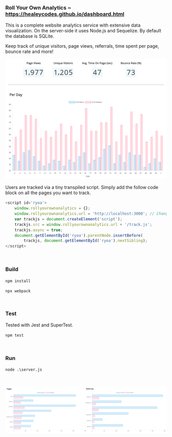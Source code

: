 ### Roll Your Own Analytics ~ https://healeycodes.github.io/dashboard.html

This is a complete website analytics service with extensive data visualization. On the server-side it uses Node.js and Sequelize. By default the database is SQLite.

Keep track of unique visitors, page views, referrals, time spent per page, bounce rate and more! 

![alt text](https://raw.githubusercontent.com/healeycodes/roll-your-own-analytics/master/public/img/demo.png "Dashboard image one")

Users are tracked via a tiny transpiled script. Simply add the follow code block on all the pages you want to track.

```javascript
<script id='ryoa'>
    window.rollyourownanalytics = {};
    window.rollyourownanalytics.url = 'http://localhost:3000'; // Change this line
    var trackjs = document.createElement('script');
    trackjs.src = window.rollyourownanalytics.url + '/track.js';
    trackjs.async = true;
    document.getElementById('ryoa').parentNode.insertBefore(
        trackjs, document.getElementById('ryoa').nextSibling);
</script>
```

<br>

### Build

`npm install`


`npx webpack`

<br>


### Test

Tested with Jest and SuperTest.

`npm test`

<br>

### Run

`node .\server.js`

<br>

![alt text](https://raw.githubusercontent.com/healeycodes/roll-your-own-analytics/master/public/img/demo-two.png "Dashboard image two")
